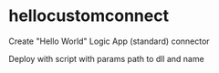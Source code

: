 # hellocustomconnect

Create "Hello World" Logic App (standard) connector 

Deploy with script with params path to dll and name 
